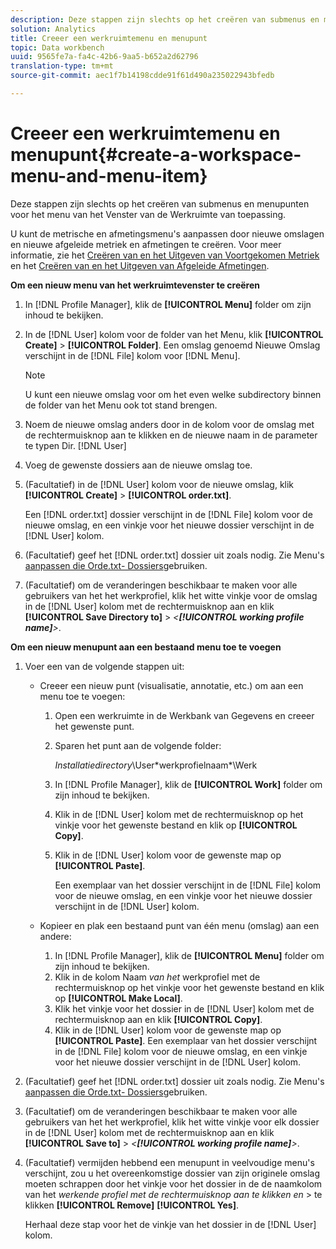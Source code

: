 ```yaml
---
description: Deze stappen zijn slechts op het creëren van submenus en menupunten voor het menu van het Venster van de Werkruimte van toepassing.
solution: Analytics
title: Creeer een werkruimtemenu en menupunt
topic: Data workbench
uuid: 9565fe7a-fa4c-42b6-9aa5-b652a2d62796
translation-type: tm+mt
source-git-commit: aec1f7b14198cdde91f61d490a235022943bfedb

---
```



# Creeer een werkruimtemenu en menupunt{#create-a-workspace-menu-and-menu-item}

Deze stappen zijn slechts op het creëren van submenus en menupunten voor het menu van het Venster van de Werkruimte van toepassing.

U kunt de metrische en afmetingsmenu&#39;s aanpassen door nieuwe omslagen en nieuwe afgeleide metriek en afmetingen te creëren. Voor meer informatie, zie het [Creëren van en het Uitgeven van Voortgekomen Metriek](../../../../home/c-get-started/c-admin-intrf/c-prof-mgr/c-drvd-mtrcs.md#concept-e41723b342a849309874b26232224a40) en het [Creëren van en het Uitgeven van Afgeleide Afmetingen](../../../../home/c-get-started/c-admin-intrf/c-prof-mgr/c-dvrd-dim.md#concept-ece3c3ea8cdf4fc796680173993bff93).

**Om een nieuw menu van het werkruimtevenster te creëren**

1. In [!DNL Profile Manager], klik de **[!UICONTROL Menu]** folder om zijn inhoud te bekijken.
1. In de [!DNL User] kolom voor de folder van het Menu, klik **[!UICONTROL Create]** > **[!UICONTROL Folder]**. Een omslag genoemd Nieuwe Omslag verschijnt in de [!DNL File] kolom voor [!DNL Menu].

   >[!NOTE]
   >
   >U kunt een nieuwe omslag voor om het even welke subdirectory binnen de folder van het Menu ook tot stand brengen.

1. Noem de nieuwe omslag anders door in de kolom voor de omslag met de rechtermuisknop aan te klikken en de nieuwe naam in de parameter te typen Dir. [!DNL User]
1. Voeg de gewenste dossiers aan de nieuwe omslag toe.
1. (Facultatief) in de [!DNL User] kolom voor de nieuwe omslag, klik **[!UICONTROL Create]** > **[!UICONTROL order.txt]**.

   Een [!DNL order.txt] dossier verschijnt in de [!DNL File] kolom voor de nieuwe omslag, en een vinkje voor het nieuwe dossier verschijnt in de [!DNL User] kolom.

1. (Facultatief) geef het [!DNL order.txt] dossier uit zoals nodig. Zie Menu&#39;s [aanpassen die Orde.txt- Dossiers](../../../../home/c-get-started/c-intf-anlys-ftrs/c-ctm-menus/t-cstm-menus-ordr-files.md#task-a391800a8dd444deb3e1516d5189f999)gebruiken.
1. (Facultatief) om de veranderingen beschikbaar te maken voor alle gebruikers van het het werkprofiel, klik het witte vinkje voor de omslag in de [!DNL User] kolom met de rechtermuisknop aan en klik **[!UICONTROL Save Directory to]** > *&lt;**[!UICONTROL working profile name]**>*.

**Om een nieuw menupunt aan een bestaand menu toe te voegen**

1. Voer een van de volgende stappen uit:

   * Creeer een nieuw punt (visualisatie, annotatie, etc.) om aan een menu toe te voegen:

      1. Open een werkruimte in de Werkbank van Gegevens en creeer het gewenste punt.
      1. Sparen het punt aan de volgende folder:

         *Installatiedirectory*\User\*werkprofielnaam*\Werk

      1. In [!DNL Profile Manager], klik de **[!UICONTROL Work]** folder om zijn inhoud te bekijken.
      1. Klik in de [!DNL User] kolom met de rechtermuisknop op het vinkje voor het gewenste bestand en klik op **[!UICONTROL Copy]**.
      1. Klik in de [!DNL User] kolom voor de gewenste map op **[!UICONTROL Paste]**.

         Een exemplaar van het dossier verschijnt in de [!DNL File] kolom voor de nieuwe omslag, en een vinkje voor het nieuwe dossier verschijnt in de [!DNL User] kolom.
   * Kopieer en plak een bestaand punt van één menu (omslag) aan een andere:

      1. In [!DNL Profile Manager], klik de **[!UICONTROL Menu]** folder om zijn inhoud te bekijken.
      1. Klik in de kolom Naam *van het* werkprofiel met de rechtermuisknop op het vinkje voor het gewenste bestand en klik op **[!UICONTROL Make Local]**.
      1. Klik het vinkje voor het dossier in de [!DNL User] kolom met de rechtermuisknop aan en klik **[!UICONTROL Copy]**.
      1. Klik in de [!DNL User] kolom voor de gewenste map op **[!UICONTROL Paste]**. Een exemplaar van het dossier verschijnt in de [!DNL File] kolom voor de nieuwe omslag, en een vinkje voor het nieuwe dossier verschijnt in de [!DNL User] kolom.


1. (Facultatief) geef het [!DNL order.txt] dossier uit zoals nodig. Zie Menu&#39;s [aanpassen die Orde.txt- Dossiers](../../../../home/c-get-started/c-intf-anlys-ftrs/c-ctm-menus/t-cstm-menus-ordr-files.md#task-a391800a8dd444deb3e1516d5189f999)gebruiken.
1. (Facultatief) om de veranderingen beschikbaar te maken voor alle gebruikers van het het werkprofiel, klik het witte vinkje voor elk dossier in de [!DNL User] kolom met de rechtermuisknop aan en klik **[!UICONTROL Save to]** > *&lt;**[!UICONTROL working profile name]**>*.
1. (Facultatief) vermijden hebbend een menupunt in veelvoudige menu&#39;s verschijnt, zou u het overeenkomstige dossier van zijn originele omslag moeten schrappen door het vinkje voor het dossier in de de naamkolom van het *werkende profiel met de rechtermuisknop aan te klikken en* > te klikken **[!UICONTROL Remove]** **[!UICONTROL Yes]**.

   Herhaal deze stap voor het de vinkje van het dossier in de [!DNL User] kolom.

